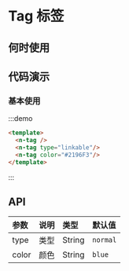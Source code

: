 
# Tag 标签


## 何时使用


## 代码演示

### 基本使用

:::demo
```html
<template>
  <n-tag />
  <n-tag type="linkable"/>
  <n-tag color="#2196F3"/>
</template>
```
:::

## API

| 参数 | 说明 | 类型 |默认值 |
| :--- | :--- | :--- | :--- |
| type | 类型 | String | `normal` |
| color | 颜色 | String | `blue` |


